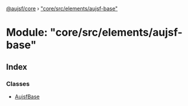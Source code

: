 [@aujsf/core](../README.md) › ["core/src/elements/aujsf-base"](_core_src_elements_aujsf_base_.md)

# Module: "core/src/elements/aujsf-base"

## Index

### Classes

* [AujsfBase](../classes/_core_src_elements_aujsf_base_.aujsfbase.md)
